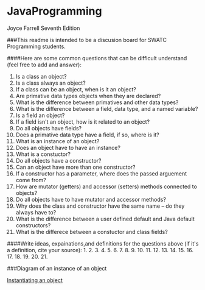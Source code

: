 # JavaProgramming
Joyce Farrell Seventh Edition

###This readme is intended to be a discusion board for SWATC Programming students. 

####Here are some common questions that can be difficult understand (feel free to add and answer):
1. Is a class an object?
2. Is a class always an object?
3. If a class can be an object, when is it an object?
4. Are primative data types objects when they are declared?
5. What is the difference between primatives and other data types?
6. What is the difference between a field, data type, and a named variable?
7. Is a field an object?
8. If a field isn't an object, how is it related to an object?
9. Do all objects have fields?
10. Does a primative data type have a field, if so, where is it?
11. What is an instance of an object?
12. Does an object have to have an instance?
13. What is a constuctor?
14. Do all objects have a constructor?
15. Can an object have more than one constructor?
16. If a constructor has a parameter, where does the passed arguement come from?
17. How are mutator (getters) and accessor (setters) methods connected to objects?
18. Do all objects have to have mutator and accessor methods? 
19. Why does the class and constructor have the same name – do they always have to?
20. What is the difference between a user defined default and Java default constructors?
21. What is the differece between a constuctor and class fields?

####Write ideas, expainations,and definitions for the questions above (if it's a definition, cite your source):
1. 
2.
3.
4.
5.
6.
7.
8.
9.
10.
11.
12.
13.
14.
15.
16.
17.
18.
19.
20.
21.

###Diagram of an instance of an object

[Instantiating an object](https://drive.google.com/file/d/0B51DUErT4YwPVzVkVWhIbHJRU1k/view)



